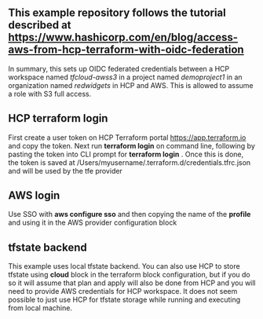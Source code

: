 ## This example repository follows the tutorial described at https://www.hashicorp.com/en/blog/access-aws-from-hcp-terraform-with-oidc-federation
In summary, this sets up OIDC federated credentials between a HCP workspace named *tfcloud-awss3* in a project named *demoproject1* in an organization named *redwidgets* in HCP and AWS. This is allowed to assume a role with S3 full access. 

## HCP terraform login
First create a user token on HCP Terraform portal https://app.terraform.io and copy the token. Next run **terraform login** on command line, following by pasting the token into CLI prompt for **terraform login** . Once this is done, the token is saved at /Users/myusername/.terraform.d/credentials.tfrc.json and will be used by the tfe provider

## AWS login
Use SSO with **aws configure sso** and then copying the name of the **profile** and using it in the AWS provider configuration block

## tfstate backend
This example uses local tfstate backend. You can also use HCP to store tfstate using **cloud** block in the terraform block configuration, but if you do so it will assume that plan and apply will also be done from HCP and you will need to provide AWS credentials for HCP workspace. It does not seem possible to just use HCP for tfstate storage while running and executing from local machine. 
